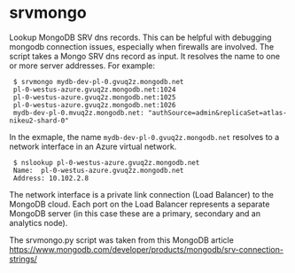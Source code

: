 # srvmongo
Lookup MongoDB SRV dns records.
This can be helpful with debugging mongodb connection issues, especially when firewalls are involved.
The script takes a Mongo SRV dns record as input. It resolves the name to one or more server addresses. For example:

```
 $ srvmongo mydb-dev-pl-0.gvuq2z.mongodb.net
 pl-0-westus-azure.gvuq2z.mongodb.net:1024
 pl-0-westus-azure.gvuq2z.mongodb.net:1025
 pl-0-westus-azure.gvuq2z.mongodb.net:1026
 mydb-dev-pl-0.mvuq2z.mongodb.net: "authSource=admin&replicaSet=atlas-nikeu2-shard-0"
```
In the exmaple, the name ```mydb-dev-pl-0.gvuq2z.mongodb.net``` resolves to a network interface in an Azure virtual network.

```
 $ nslookup pl-0-westus-azure.gvuq2z.mongodb.net
 Name:  pl-0-westus-azure.gvuq2z.mongodb.net
 Address: 10.102.2.8
```
The network interface is a private link connection (Load Balancer) to the MongoDB cloud.
Each port on the Load Balancer represents a separate MongoDB server (in this case these are a primary, secondary and an analytics node).

The srvmongo.py script was taken from this MongoDB article https://www.mongodb.com/developer/products/mongodb/srv-connection-strings/
